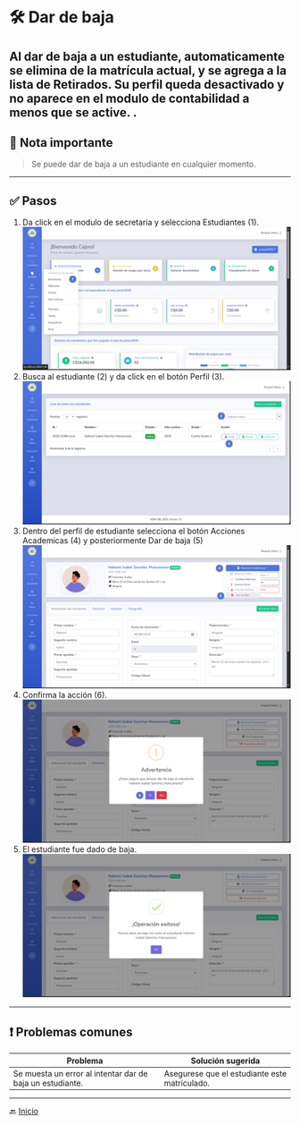 # 🛠️ Dar de baja

Al dar de baja a un estudiante, automaticamente se elimina de la matrícula actual, y se agrega a la lista de Retirados.
Su perfil queda desactivado y no aparece en el modulo de contabilidad a menos que se active.
.
---

## 📝 Nota importante

> Se puede dar de baja a un estudiante en cualquier momento.
---

## ✅ Pasos

1. Da click en el modulo de secretaria y selecciona Estudiantes (1).
   ![Ir al listado](../../assets/Cambio%20de%20matricula/Cambio1.png)
2. Busca al estudiante (2) y da click en el botón Perfil (3).
   ![Ir al listado](../../assets/Dar%20de%20baja/Baja2.png)
3. Dentro del perfil de estudiante selecciona el botón Acciones Academicas (4) y posteriormente Dar de baja (5)
   ![Ir al listado](../../assets/Dar%20de%20baja/Baja1.png)
4. Confirma la acción (6).
   ![Ir al listado](../../assets/Dar%20de%20baja/Baja3.png)
5. El estudiante fue dado de baja.
   ![Ir al listado](../../assets/Dar%20de%20baja/Baja4.png)
---

## ❗ Problemas comunes

| Problema                                                  | Solución sugerida                             |
|-----------------------------------------------------------|-----------------------------------------------|
| Se muesta un error al intentar dar de baja un estudiante. | Asegurese que el estudiante este matrículado. |

---
🔙 [Inicio](../../Index.md)





